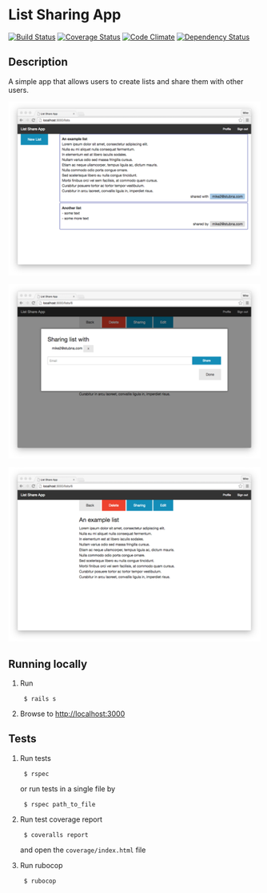 # List Sharing App

[![Build Status](https://travis-ci.org/mstubna/list_share_app.svg)](https://travis-ci.org/mstubna/list_share_app) [![Coverage Status](https://coveralls.io/repos/mstubna/list_share_app/badge.svg)](https://coveralls.io/r/mstubna/list_share_app) [![Code Climate](https://codeclimate.com/github/mstubna/list_share_app/badges/gpa.svg)](https://codeclimate.com/github/mstubna/list_share_app) [![Dependency Status](https://gemnasium.com/mstubna/list_share_app.svg)](https://gemnasium.com/mstubna/list_share_app)

## Description

A simple app that allows users to create lists and share them with other users.

![](public/screenshots/ss_1.png)

![](public/screenshots/ss_2.png)

![](public/screenshots/ss_3.png)

## Running locally

1. Run

        $ rails s

2. Browse to <http://localhost:3000>

## Tests

1. Run tests

        $ rspec

      or run tests in a single file by

        $ rspec path_to_file

2. Run test coverage report

        $ coveralls report

    and open the `coverage/index.html` file


3. Run rubocop

        $ rubocop
